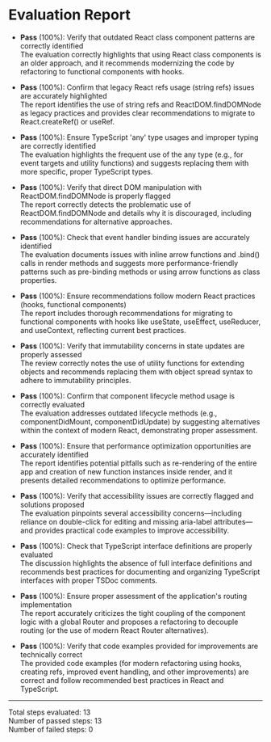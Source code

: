 # Evaluation Report

- **Pass** (100%): Verify that outdated React class component patterns are correctly identified  
  The evaluation correctly highlights that using React class components is an older approach, and it recommends modernizing the code by refactoring to functional components with hooks.

- **Pass** (100%): Confirm that legacy React refs usage (string refs) issues are accurately highlighted  
  The report identifies the use of string refs and ReactDOM.findDOMNode as legacy practices and provides clear recommendations to migrate to React.createRef() or useRef.

- **Pass** (100%): Ensure TypeScript 'any' type usages and improper typing are correctly identified  
  The evaluation highlights the frequent use of the any type (e.g., for event targets and utility functions) and suggests replacing them with more specific, proper TypeScript types.

- **Pass** (100%): Verify that direct DOM manipulation with ReactDOM.findDOMNode is properly flagged  
  The report correctly detects the problematic use of ReactDOM.findDOMNode and details why it is discouraged, including recommendations for alternative approaches.

- **Pass** (100%): Check that event handler binding issues are accurately identified  
  The evaluation documents issues with inline arrow functions and .bind() calls in render methods and suggests more performance-friendly patterns such as pre-binding methods or using arrow functions as class properties.

- **Pass** (100%): Ensure recommendations follow modern React practices (hooks, functional components)  
  The report includes thorough recommendations for migrating to functional components with hooks like useState, useEffect, useReducer, and useContext, reflecting current best practices.

- **Pass** (100%): Verify that immutability concerns in state updates are properly assessed  
  The review correctly notes the use of utility functions for extending objects and recommends replacing them with object spread syntax to adhere to immutability principles.

- **Pass** (100%): Confirm that component lifecycle method usage is correctly evaluated  
  The evaluation addresses outdated lifecycle methods (e.g., componentDidMount, componentDidUpdate) by suggesting alternatives within the context of modern React, demonstrating proper assessment.

- **Pass** (100%): Ensure that performance optimization opportunities are accurately identified  
  The report identifies potential pitfalls such as re-rendering of the entire app and creation of new function instances inside render, and it presents detailed recommendations to optimize performance.

- **Pass** (100%): Verify that accessibility issues are correctly flagged and solutions proposed  
  The evaluation pinpoints several accessibility concerns—including reliance on double-click for editing and missing aria-label attributes—and provides practical code examples to improve accessibility.

- **Pass** (100%): Check that TypeScript interface definitions are properly evaluated  
  The discussion highlights the absence of full interface definitions and recommends best practices for documenting and organizing TypeScript interfaces with proper TSDoc comments.

- **Pass** (100%): Ensure proper assessment of the application's routing implementation  
  The report accurately criticizes the tight coupling of the component logic with a global Router and proposes a refactoring to decouple routing (or the use of modern React Router alternatives).

- **Pass** (100%): Verify that code examples provided for improvements are technically correct  
  The provided code examples (for modern refactoring using hooks, creating refs, improved event handling, and other improvements) are correct and follow recommended best practices in React and TypeScript.

---

Total steps evaluated: 13  
Number of passed steps: 13  
Number of failed steps: 0